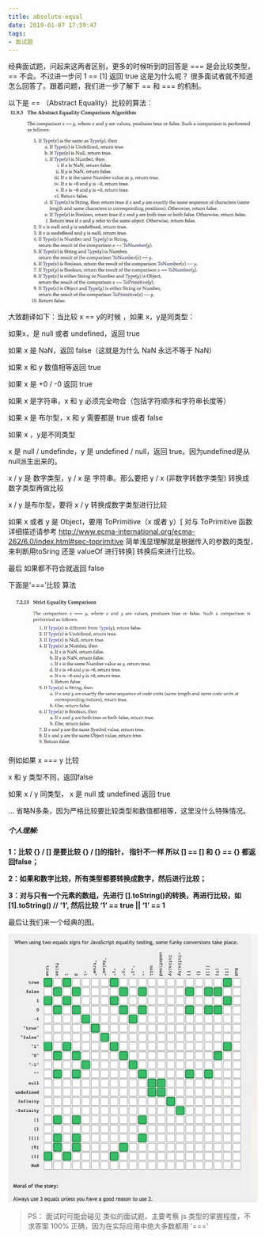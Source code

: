 ```yaml
---
title: absolute-equal
date: 2019-01-07 17:59:47
tags: 
- 面试题
---
```


经典面试题，问起来这两者区别，更多的时候听到的回答是 === 是会比较类型， == 不会。不过进一步问 1 == [1]  返回 true  这是为什么呢？ 很多面试者就不知道怎么回答了。跟着问题，我们进一步了解下 == 和 === 的机制。 


以下是 == （Abstract Equality）比较的算法：
![](absolute-equal/equal1.png)

大致翻译如下：当比较 x == y的时候 ，如果 x，y是同类型：

 如果x，是 null 或者 undefined，返回 true

如果 x 是 NaN，返回 false（这就是为什么 NaN 永远不等于 NaN）

如果 x 和 y 数值相等返回 true

如果 x 是 +0 / -0 返回 true

如果 x 是字符串，x 和 y  必须完全吻合（包括字符顺序和字符串长度等）

如果 x 是 布尔型，x 和 y 需要都是 true 或者 false

如果 x ，y是不同类型

x 是 null / undefinde，y 是 undefined  / null，返回 true。因为undefined是从null派生出来的。

x / y 是 数字类型，y / x 是 字符串。那么要把 y / x (非数字转数字类型) 转换成 数字类型再做比较

x / y 是布尔型，要将 x / y 转换成数字类型进行比较

如果 x 或者  y 是 Object，要用 ToPrimitive（x 或者 y）[ 对与 ToPrimitive 函数 详细描述请参考 http://www.ecma-international.org/ecma-262/6.0/index.html#sec-toprimitive  简单浅显理解就是根据传入的参数的类型，来判断用toSring 还是 valueOf 进行转换] 转换后来进行比较。

最后 如果都不符合就返回 false



下面是‘===’比较 算法

![](absolute-equal/equal2.png)

例如如果  x === y 比较

x 和 y 类型不同，返回false

如果 x / y 同类型， x 是 null 或 undefined 返回 true

… 省略N多条，因为严格比较要比较类型和数值都相等，这里没什么特殊情况。

 

##### **个人理解:**

**1：比较 {} / [] 是要比较 {} / []的指针， 指针不一样 所以 [] == [] 和 {} == {} 都返回false；**

**2：如果和数字比较，所有类型都要转换成数字，然后进行比较；**

**3：对与只有一个元素的数组，先进行 [].toString()的转换，再进行比较，如 [1].toString() // '1',   然后比较 ‘1’ == true || ‘1’ == 1**

最后让我们来一个经典的图。

![](absolute-equal/equal3.png)

> PS： 面试时可能会碰见 类似的面试题，主要考察 js 类型的掌握程度，不求答案 100% 正确，因为在实际应用中绝大多数都用 ‘===’
